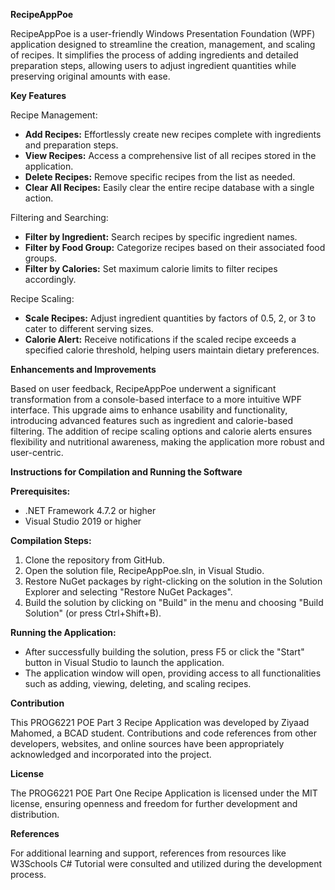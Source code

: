 **RecipeAppPoe**

RecipeAppPoe is a user-friendly Windows Presentation Foundation (WPF) application designed to streamline the creation, management, and scaling of recipes. It simplifies the process of adding ingredients and detailed preparation steps, allowing users to adjust ingredient quantities while preserving original amounts with ease.

**Key Features**

Recipe Management:
- **Add Recipes:** Effortlessly create new recipes complete with ingredients and preparation steps.
- **View Recipes:** Access a comprehensive list of all recipes stored in the application.
- **Delete Recipes:** Remove specific recipes from the list as needed.
- **Clear All Recipes:** Easily clear the entire recipe database with a single action.

Filtering and Searching:
- **Filter by Ingredient:** Search recipes by specific ingredient names.
- **Filter by Food Group:** Categorize recipes based on their associated food groups.
- **Filter by Calories:** Set maximum calorie limits to filter recipes accordingly.

Recipe Scaling:
- **Scale Recipes:** Adjust ingredient quantities by factors of 0.5, 2, or 3 to cater to different serving sizes.
- **Calorie Alert:** Receive notifications if the scaled recipe exceeds a specified calorie threshold, helping users maintain dietary preferences.

**Enhancements and Improvements**

Based on user feedback, RecipeAppPoe underwent a significant transformation from a console-based interface to a more intuitive WPF interface. This upgrade aims to enhance usability and functionality, introducing advanced features such as ingredient and calorie-based filtering. The addition of recipe scaling options and calorie alerts ensures flexibility and nutritional awareness, making the application more robust and user-centric.

**Instructions for Compilation and Running the Software**

**Prerequisites:**
- .NET Framework 4.7.2 or higher
- Visual Studio 2019 or higher

**Compilation Steps:**
1. Clone the repository from GitHub.
2. Open the solution file, RecipeAppPoe.sln, in Visual Studio.
3. Restore NuGet packages by right-clicking on the solution in the Solution Explorer and selecting "Restore NuGet Packages".
4. Build the solution by clicking on "Build" in the menu and choosing "Build Solution" (or press Ctrl+Shift+B).

**Running the Application:**
- After successfully building the solution, press F5 or click the "Start" button in Visual Studio to launch the application.
- The application window will open, providing access to all functionalities such as adding, viewing, deleting, and scaling recipes.

**Contribution**

This PROG6221 POE Part 3 Recipe Application was developed by Ziyaad Mahomed, a BCAD student. Contributions and code references from other developers, websites, and online sources have been appropriately acknowledged and incorporated into the project.

**License**

The PROG6221 POE Part One Recipe Application is licensed under the MIT license, ensuring openness and freedom for further development and distribution.

**References**

For additional learning and support, references from resources like W3Schools C# Tutorial were consulted and utilized during the development process.
